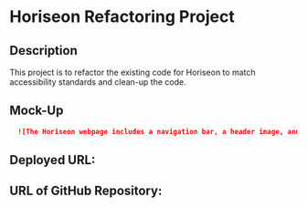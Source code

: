# Horiseon Refactoring Project

## Description

This project is to refactor the existing code for Horiseon to match accessibility standards and clean-up the code.

## Mock-Up
  ```md
    ![The Horiseon webpage includes a navigation bar, a header image, and cards with text and images at the bottom of the page.](/Assets/images/01-html-css-git-homework-demo.png)
  ```
## Deployed URL: 

## URL of GitHub Repository: